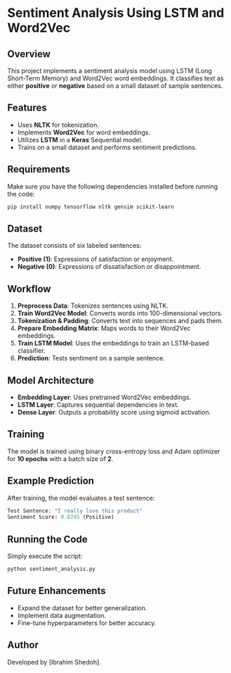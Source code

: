 # Sentiment Analysis Using LSTM and Word2Vec

## Overview
This project implements a sentiment analysis model using LSTM (Long Short-Term Memory) and Word2Vec word embeddings. It classifies text as either **positive** or **negative** based on a small dataset of sample sentences.

## Features
- Uses **NLTK** for tokenization.
- Implements **Word2Vec** for word embeddings.
- Utilizes **LSTM** in a **Keras** Sequential model.
- Trains on a small dataset and performs sentiment predictions.

## Requirements
Make sure you have the following dependencies installed before running the code:

```bash
pip install numpy tensorflow nltk gensim scikit-learn
```

## Dataset
The dataset consists of six labeled sentences:
- **Positive (1)**: Expressions of satisfaction or enjoyment.
- **Negative (0)**: Expressions of dissatisfaction or disappointment.

## Workflow
1. **Preprocess Data**: Tokenizes sentences using NLTK.
2. **Train Word2Vec Model**: Converts words into 100-dimensional vectors.
3. **Tokenization & Padding**: Converts text into sequences and pads them.
4. **Prepare Embedding Matrix**: Maps words to their Word2Vec embeddings.
5. **Train LSTM Model**: Uses the embeddings to train an LSTM-based classifier.
6. **Prediction**: Tests sentiment on a sample sentence.

## Model Architecture
- **Embedding Layer**: Uses pretrained Word2Vec embeddings.
- **LSTM Layer**: Captures sequential dependencies in text.
- **Dense Layer**: Outputs a probability score using sigmoid activation.

## Training
The model is trained using binary cross-entropy loss and Adam optimizer for **10 epochs** with a batch size of **2**.

## Example Prediction
After training, the model evaluates a test sentence:

```python
Test Sentence: "I really love this product"
Sentiment Score: 0.8745 (Positive)
```

## Running the Code
Simply execute the script:

```bash
python sentiment_analysis.py
```

## Future Enhancements
- Expand the dataset for better generalization.
- Implement data augmentation.
- Fine-tune hyperparameters for better accuracy.

## Author
Developed by [Ibrahim Shedoh].

